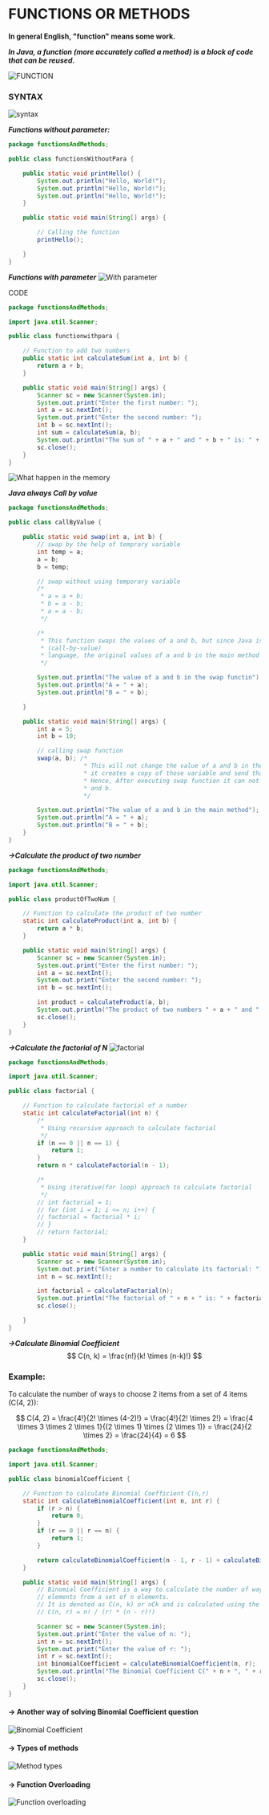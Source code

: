# FUNCTIONS OR METHODS

**In general English, "function" means some work.**

**_In Java, a function (more accurately called a method) is a block of code that can be reused._**

![FUNCTION](image.png)

### SYNTAX

![syntax](image2.png)

**_Functions without parameter:_**

```java
package functionsAndMethods;

public class functionsWithoutPara {

    public static void printHello() {
        System.out.println("Hello, World!");
        System.out.println("Hello, World!");
        System.out.println("Hello, World!");
    }

    public static void main(String[] args) {

        // Calling the function
        printHello();

    }
}

```

**_Functions with parameter_**
![With parameter](image3.png)

CODE

```java
package functionsAndMethods;

import java.util.Scanner;

public class functionwithpara {

    // Function to add two numbers
    public static int calculateSum(int a, int b) {
        return a + b;
    }

    public static void main(String[] args) {
        Scanner sc = new Scanner(System.in);
        System.out.print("Enter the first number: ");
        int a = sc.nextInt();
        System.out.print("Enter the second number: ");
        int b = sc.nextInt();
        int sum = calculateSum(a, b);
        System.out.println("The sum of " + a + " and " + b + " is: " + sum);
        sc.close();
    }
}


```

![What happen in the memory](image4.png)

**_Java always Call by value_**

```java
package functionsAndMethods;

public class callByValue {

    public static void swap(int a, int b) {
        // swap by the help of temprary variable
        int temp = a;
        a = b;
        b = temp;

        // swap without using temporary variable
        /*
         * a = a + b;
         * b = a - b;
         * a = a - b;
         */

        /*
         * This function swaps the values of a and b, but since Java is a pass-by-value
         * (call-by-value)
         * language, the original values of a and b in the main method remain unchanged.
         */

        System.out.println("The value of a and b in the swap functin");
        System.out.println("A = " + a);
        System.out.println("B = " + b);

    }

    public static void main(String[] args) {
        int a = 5;
        int b = 10;

        // calling swap function
        swap(a, b); /*
                     * This will not change the value of a and b in the main method because
                     * it creates a copy of those variable and send that to swap function.
                     * Hence, After executing swap function it can not change original value of a
                     * and b.
                     */

        System.out.println("The value of a and b in the main method");
        System.out.println("A = " + a);
        System.out.println("B = " + b);
    }
}

```

**_->Calculate the product of two number_**

```java
package functionsAndMethods;

import java.util.Scanner;

public class productOfTwoNum {

    // Function to calculate the product of two number
    static int calculateProduct(int a, int b) {
        return a * b;
    }

    public static void main(String[] args) {
        Scanner sc = new Scanner(System.in);
        System.out.print("Enter the first number: ");
        int a = sc.nextInt();
        System.out.print("Enter the second number: ");
        int b = sc.nextInt();

        int product = calculateProduct(a, b);
        System.out.println("The product of two numbers " + a + " and " + b + " is: " + product);
        sc.close();
    }
}

```

**_->Calculate the factorial of N_**
![factorial](image5.png)

```java
package functionsAndMethods;

import java.util.Scanner;

public class factorial {

    // Function to calculate factorial of a number
    static int calculateFactorial(int n) {
        /*
         * Using recursive approach to calculate factorial
         */
        if (n == 0 || n == 1) {
            return 1;
        }
        return n * calculateFactorial(n - 1);

        /*
         * Using iterative(for loop) approach to calculate factorial
         */
        // int factorial = 1;
        // for (int i = 1; i <= n; i++) {
        // factorial = factorial * i;
        // }
        // return factorial;
    }

    public static void main(String[] args) {
        Scanner sc = new Scanner(System.in);
        System.out.print("Enter a number to calculate its factorial: ");
        int n = sc.nextInt();

        int factorial = calculateFactorial(n);
        System.out.println("The factorial of " + n + " is: " + factorial);
        sc.close();

    }
}

```

**_->Calculate Binomial Coefficient_**
$$ C(n, k) = \frac{n!}{k! \times (n-k)!} $$

### Example:

To calculate the number of ways to choose 2 items from a set of 4 items (C(4, 2)):

$$ C(4, 2) = \frac{4!}{2! \times (4-2)!} = \frac{4!}{2! \times 2!} = \frac{4 \times 3 \times 2 \times 1}{(2 \times 1) \times (2 \times 1)} = \frac{24}{2 \times 2} = \frac{24}{4} = 6 $$

```java
package functionsAndMethods;

import java.util.Scanner;

public class binomialCoefficient {

    // Function to calculate Binomial Coefficient C(n,r)
    static int calculateBinomialCoefficient(int n, int r) {
        if (r > n) {
            return 0;
        }
        if (r == 0 || r == n) {
            return 1;
        }

        return calculateBinomialCoefficient(n - 1, r - 1) + calculateBinomialCoefficient(n - 1, r);
    }

    public static void main(String[] args) {
        // Binomial Coefficient is a way to calculate the number of ways to choose k
        // elements from a set of n elements.
        // It is denoted as C(n, k) or nCk and is calculated using the formula:
        // C(n, r) = n! / (r! * (n - r)!)

        Scanner sc = new Scanner(System.in);
        System.out.print("Enter the value of n: ");
        int n = sc.nextInt();
        System.out.print("Enter the value of r: ");
        int r = sc.nextInt();
        int binomialCoefficient = calculateBinomialCoefficient(n, r);
        System.out.println("The Binomial Coefficient C(" + n + ", " + r + ") is: " + binomialCoefficient);
        sc.close();
    }
}

```

#### -> Another way of solving Binomial Coefficient question

![Binomial Coefficient](image6.png)

#### -> Types of methods

![Method types](image7.png)

#### -> Function Overloading

![Function overloading](image8.png)
